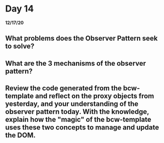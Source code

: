 # Day 14
__12/17/20__

## What problems does the Observer Pattern seek to solve?

## What are the 3 mechanisms of the observer pattern?

## Review the code generated from the bcw-template and reflect on the proxy objects from yesterday, and your understanding of the observer pattern today. With the knowledge, explain how the "magic" of the bcw-template uses these two concepts to manage and update the DOM.